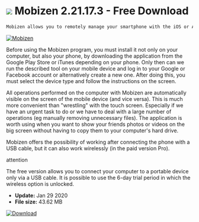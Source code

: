 # ![](https://cdn.softexe.net/static/icon/b/mobizen-9014.png) Mobizen 2.21.17.3 - Free Download

```sh
Mobizen allows you to remotely manage your smartphone with the iOS or Android operating system from the computer using both a dedicated application and via a web browser.
```
[![Mobizen](https://gallery.dpcdn.pl/imgc/Tools/80768/g_-_420x350_1.5_-_x0079a07d-f839-41b7-be1a-23f2bd9e927f.png)](https://softexe.net/win/hobbies-lifestyle/mobile/mobizen:aRpd.html)

Before using the Mobizen program, you must install it not only on your computer, but also your phone, by downloading the application from the Google Play Store or iTunes depending on your phone. Only then can we run the described tool on your mobile device and log in to your Google or Facebook account or alternatively create a new one. After doing this, you must select the device type and follow the instructions on the screen.
 
 All operations performed on the computer with Mobizen are automatically visible on the screen of the mobile device (and vice versa). This is much more convenient than "wrestling" with the touch screen. Especially if we have an urgent task to do or we have to deal with a large number of operations (eg manually removing unnecessary files). The application is worth using when you want to show your friends photos or videos on the big screen without having to copy them to your computer's hard drive.
 
 Mobizen offers the possibility of working after connecting the phone with a USB cable, but it can also work wirelessly (in the paid version Pro). 
 
 attention
 
 The free version allows you to connect your computer to a portable device only via a USB cable. It is possible to use the 6-day trial period in which the wireless option is unlocked.


- **Update:** Jan 29 2020
- **File size:** 43.62 MB

[![Download](https://cdn.softexe.net/static/img/download.png)](https://softexe.net/win/hobbies-lifestyle/mobile/mobizen:aRpd.html)


